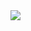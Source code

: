 <img src="https://raw.githubusercontent.com/realkanavarora/realkanavarora/master/assets/gr3edydevel0per.png">
                                                                         
